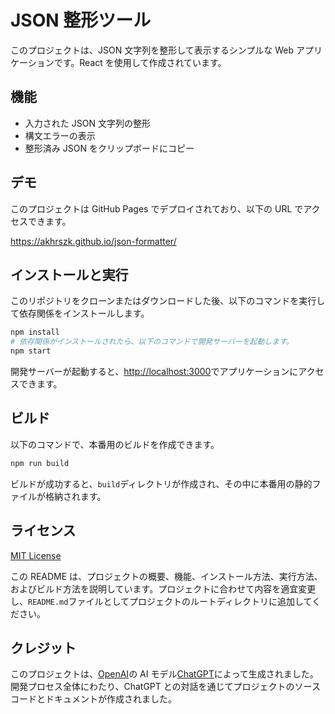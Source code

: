 # JSON 整形ツール

このプロジェクトは、JSON 文字列を整形して表示するシンプルな Web アプリケーションです。React を使用して作成されています。

## 機能

- 入力された JSON 文字列の整形
- 構文エラーの表示
- 整形済み JSON をクリップボードにコピー

## デモ

このプロジェクトは GitHub Pages でデプロイされており、以下の URL でアクセスできます。

https://akhrszk.github.io/json-formatter/

## インストールと実行

このリポジトリをクローンまたはダウンロードした後、以下のコマンドを実行して依存関係をインストールします。

```bash
npm install
# 依存関係がインストールされたら、以下のコマンドで開発サーバーを起動します。
npm start
```

開発サーバーが起動すると、[http://localhost:3000](http://localhost:3000)でアプリケーションにアクセスできます。

## ビルド

以下のコマンドで、本番用のビルドを作成できます。

```bash
npm run build
```

ビルドが成功すると、`build`ディレクトリが作成され、その中に本番用の静的ファイルが格納されます。

## ライセンス

[MIT License](https://chat.openai.com/chat/LICENSE)

この README は、プロジェクトの概要、機能、インストール方法、実行方法、およびビルド方法を説明しています。プロジェクトに合わせて内容を適宜変更し、`README.md`ファイルとしてプロジェクトのルートディレクトリに追加してください。

## クレジット

このプロジェクトは、[OpenAI](https://www.openai.com/)の AI モデル[ChatGPT](https://platform.openai.com/docs/guides/chat)によって生成されました。開発プロセス全体にわたり、ChatGPT との対話を通じてプロジェクトのソースコードとドキュメントが作成されました。
